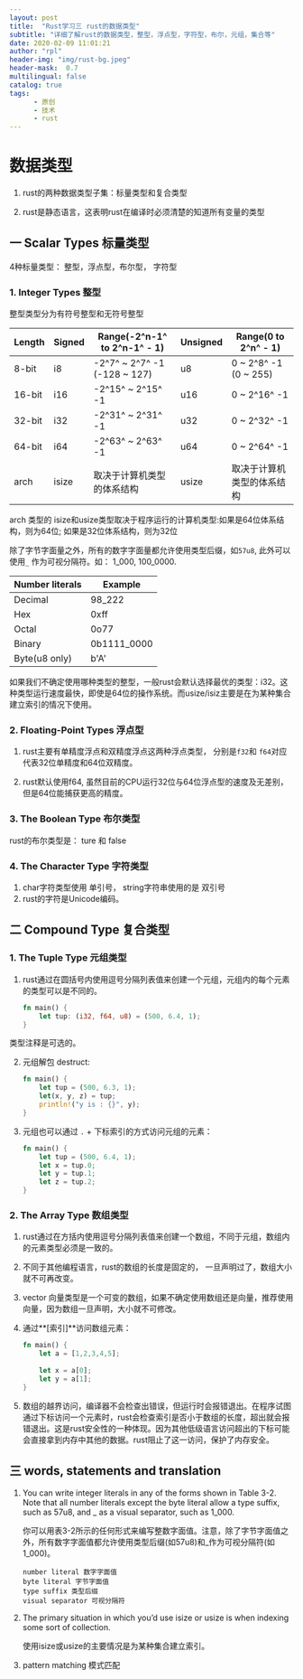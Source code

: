 ```yaml
---
layout: post
title:  "Rust学习三 rust的数据类型"
subtitle: "详细了解rust的数据类型，整型，浮点型，字符型，布尔，元组，集合等"
date: 2020-02-09 11:01:21
author: "rpl"
header-img: "img/rust-bg.jpeg"
header-mask:  0.7
multilingual: false
catalog: true
tags:
      - 原创
      - 技术
      - rust
---
```


# 数据类型

1. rust的两种数据类型子集：标量类型和复合类型

2. rust是静态语言，这表明rust在编译时必须清楚的知道所有变量的类型

   

## 一 Scalar Types 标量类型

4种标量类型： 整型，浮点型，布尔型， 字符型



### 1. Integer Types 整型
整型类型分为有符号整型和无符号整型

| Length | Signed | Range(-2^n-1^ to  2^n-1^ - 1) | Unsigned | Range(0 to 2^n^ - 1)       |
| ------ | ------ | ----------------------------- | -------- | -------------------------- |
| 8-bit  | i8     | -2^7^ ~ 2^7^ -1 (-128 ~ 127)  | u8       | 0 ~ 2^8^ -1 (0 ~ 255)      |
| 16-bit | i16    | -2^15^ ~ 2^15^ -1             | u16      | 0 ~ 2^16^ -1               |
| 32-bit | i32    | -2^31^ ~ 2^31^ -1             | u32      | 0 ~ 2^32^ -1               |
| 64-bit | i64    | -2^63^ ~ 2^63^ -1             | u64      | 0 ~ 2^64^ -1               |
| arch   | isize  | 取决于计算机类型的体系结构    | usize    | 取决于计算机类型的体系结构 |

arch 类型的 isize和usize类型取决于程序运行的计算机类型:如果是64位体系结构，则为64位; 如果是32位体系结构，则为32位

除了字节字面量之外，所有的数字字面量都允许使用类型后缀，如`57u8`, 此外可以使用`_` 作为可视分隔符。如： 1_000, 100_0000.

| Number literals | Example     |
| --------------- | ----------- |
| Decimal         | 98_222      |
| Hex             | 0xff        |
| Octal           | 0o77        |
| Binary          | 0b1111_0000 |
| Byte(u8 only)   | b'A'        |

如果我们不确定使用哪种类型的整型，一般rust会默认选择最优的类型：i32。这种类型运行速度最快，即使是64位的操作系统。而usize/isiz主要是在为某种集合建立索引的情况下使用。



### 2. Floating-Point Types 浮点型

1. rust主要有单精度浮点和双精度浮点这两种浮点类型， 分别是`f32`和 `f64`对应代表32位单精度和64位双精度。 

2. rust默认使用f64, 虽然目前的CPU运行32位与64位浮点型的速度及无差别，但是64位能捕获更高的精度。



### 3. The Boolean Type 布尔类型

rust的布尔类型是： ture 和 false



### 4. The Character Type 字符类型

1. char字符类型使用 单引号， string字符串使用的是 双引号
2. rust的字符是Unicode编码。



## 二  Compound Type 复合类型

### 1. The Tuple Type 元组类型

1. rust通过在圆括号内使用逗号分隔列表值来创建一个元组，元组内的每个元素的类型可以是不同的。
    ```rust
    fn main() {
        let tup: (i32, f64, u8) = (500, 6.4, 1); 
    }
    ```
类型注释是可选的。

2. 元组解包 destruct: 
    ```rust
    fn main() {
        let tup = (500, 6.3, 1);
        let(x, y, z) = tup;
        println!("y is : {}", y);
    }
    ```

3. 元组也可以通过 `.` + 下标索引的方式访问元组的元素：
    ```rust
    fn main() {
        let tup = (500, 6.4, 1);
        let x = tup.0;
        let y = tup.1;
        let z = tup.2;
    }
    ```



### 2. The Array Type 数组类型

1. rust通过在方括内使用逗号分隔列表值来创建一个数组，不同于元组，数组内的元素类型必须是一致的。

2. 不同于其他编程语言，rust的数组的长度是固定的， 一旦声明过了，数组大小就不可再改变。
3. vector 向量类型是一个可变的数组，如果不确定使用数组还是向量，推荐使用向量，因为数组一旦声明，大小就不可修改。

4. 通过**[索引]**访问数组元素：
   ```rust
   fn main() {
       let a = [1,2,3,4,5];
       
       let x = a[0];
       let y = a[1];
   }
   ```

5. 数组的越界访问，编译器不会检查出错误，但运行时会报错退出。在程序试图通过下标访问一个元素时，rust会检查索引是否小于数组的长度，超出就会报错退出。这是rust安全性的一种体现。因为其他低级语言访问超出的下标可能会直接拿到内存中其他的数据。rust阻止了这一访问，保护了内存安全。

   


## 三 words,  statements and translation

1. You can write integer literals in any of the forms shown in Table 3-2. Note that all number literals except the byte literal allow a type suffix, such as 57u8, and _ as a visual separator, such as 1_000.
	
	你可以用表3-2所示的任何形式来编写整数字面值。注意，除了字节字面值之外，所有数字字面值都允许使用类型后缀(如57u8)和_作为可视分隔符(如1_000)。
	```text
	number literal 数字字面值
	byte literal 字节字面值
	type suffix 类型后缀
	visual separator 可视分隔符
	```
	
2. The primary situation in which you’d use isize or usize is when indexing some sort of collection.

	使用isize或usize的主要情况是为某种集合建立索引。


3. pattern matching 模式匹配








